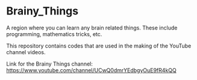 # Brainy_Things

A region where you can learn any brain related things. These include programming, mathematics tricks, etc.

This repository contains codes that are used in the making of the YouTube channel videos.

Link for the Brainy Things channel:
https://www.youtube.com/channel/UCwQ0dmrYEdbgyOuE9fR4kQQ